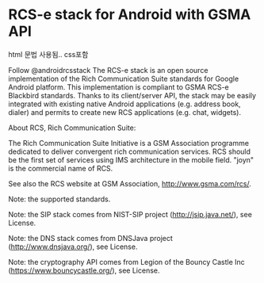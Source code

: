 <b> <H1> RCS-e stack for Android with GSMA API </H1> </b>

<p> html 문법 사용됨.. css포함<p>

Follow @androidrcsstack
The RCS-e stack is an open source implementation of the Rich Communication Suite standards for Google Android platform. This implementation is compliant to GSMA RCS-e Blackbird standards. Thanks to its client/server API, the stack may be easily integrated with existing native Android applications (e.g. address book, dialer) and permits to create new RCS applications (e.g. chat, widgets).

About RCS, Rich Communication Suite:

The Rich Communication Suite Initiative is a GSM Association programme dedicated to deliver convergent rich communication services. RCS should be the first set of services using IMS architecture in the mobile field. "joyn" is the commercial name of RCS.

See also the RCS website at GSM Association, http://www.gsma.com/rcs/.

Note: the supported standards.

Note: the SIP stack comes from NIST-SIP project (http://jsip.java.net/), see License.

Note: the DNS stack comes from DNSJava project (http://www.dnsjava.org/), see License.

Note: the cryptography API comes from Legion of the Bouncy Castle Inc (https://www.bouncycastle.org/), see License.


